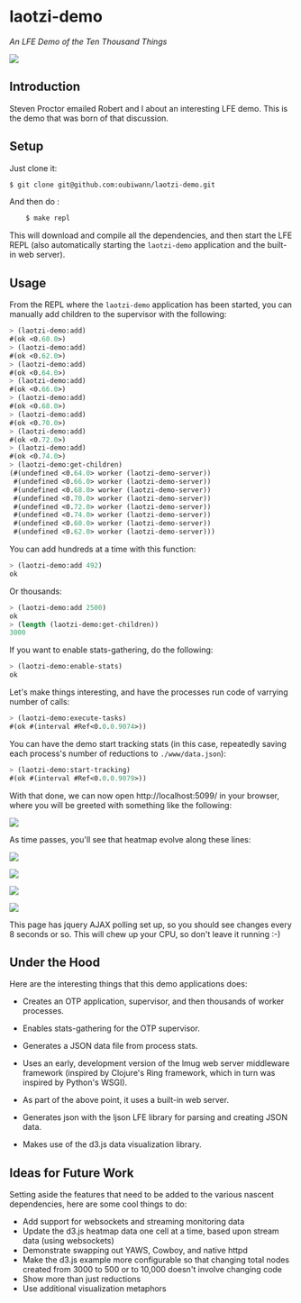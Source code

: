 # laotzi-demo

*An LFE Demo of the Ten Thousand Things*

<img src="resources/images/DaodeTianzun.jpg" />


## Introduction

Steven Proctor emailed Robert and I about an interesting LFE demo. This is the
demo that was born of that discussion.


## Setup

Just clone it:

```bash
$ git clone git@github.com:oubiwann/laotzi-demo.git
```

And then do :

```bash
    $ make repl
```

This will download and compile all the dependencies, and then start the LFE
REPL (also automatically starting the ``laotzi-demo`` application and the
built-in web server).


## Usage

From the REPL where the ``laotzi-demo`` application has been started,
you can manually add children to the supervisor with the following:

```cl
> (laotzi-demo:add)
#(ok <0.60.0>)
> (laotzi-demo:add)
#(ok <0.62.0>)
> (laotzi-demo:add)
#(ok <0.64.0>)
> (laotzi-demo:add)
#(ok <0.66.0>)
> (laotzi-demo:add)
#(ok <0.68.0>)
> (laotzi-demo:add)
#(ok <0.70.0>)
> (laotzi-demo:add)
#(ok <0.72.0>)
> (laotzi-demo:add)
#(ok <0.74.0>)
> (laotzi-demo:get-children)
(#(undefined <0.64.0> worker (laotzi-demo-server))
 #(undefined <0.66.0> worker (laotzi-demo-server))
 #(undefined <0.68.0> worker (laotzi-demo-server))
 #(undefined <0.70.0> worker (laotzi-demo-server))
 #(undefined <0.72.0> worker (laotzi-demo-server))
 #(undefined <0.74.0> worker (laotzi-demo-server))
 #(undefined <0.60.0> worker (laotzi-demo-server))
 #(undefined <0.62.0> worker (laotzi-demo-server)))
```

You can add hundreds at a time with this function:

```cl
> (laotzi-demo:add 492)
ok
```

Or thousands:

```cl
> (laotzi-demo:add 2500)
ok
> (length (laotzi-demo:get-children))
3000
```

If you want to enable stats-gathering, do the following:

```cl
> (laotzi-demo:enable-stats)
ok
```

Let's make things interesting, and have the processes run code of varrying
number of calls:

```cl
> (laotzi-demo:execute-tasks)
#(ok #(interval #Ref<0.0.0.9074>))
```

You can have the demo start tracking stats (in this case, repeatedly saving
each process's number of reductions to ``./www/data.json``):

```cl
> (laotzi-demo:start-tracking)
#(ok #(interval #Ref<0.0.0.9079>))
```

With that done, we can now open http://localhost:5099/ in your browser, where
you will be greeted with something like the following:

<a src="resources/images/screenshot-0.png"><img src="resources/images/screenshot-0-thumb.png" /></a>

As time passes, you'll see that heatmap evolve along these lines:

<a src="resources/images/screenshot-1.png"><img src="resources/images/screenshot-1-thumb.png" /></a>

<a src="resources/images/screenshot-2.png"><img src="resources/images/screenshot-2-thumb.png" /></a>

<a src="resources/images/screenshot-3.png"><img src="resources/images/screenshot-3-thumb.png" /></a>

<a src="resources/images/screenshot-4.png"><img src="resources/images/screenshot-4-thumb.png" /></a>

This page has jquery AJAX polling set up, so you should see changes every 8 seconds or so. This will chew up your CPU, so don't leave it running :-)


## Under the Hood

Here are the interesting things that this demo applications does:

* Creates an OTP application, supervisor, and then thousands of worker
  processes.

* Enables stats-gathering for the OTP supervisor.

* Generates a JSON data file from process stats.

* Uses an early, development version of the lmug web server middleware
  framework (inspired by Clojure's Ring framework, which in turn was
  inspired by Python's WSGI).

* As part of the above point, it uses a built-in web server.

* Generates json with the ljson LFE library for parsing and creating
  JSON data.

* Makes use of the d3.js data visualization library.


## Ideas for Future Work

Setting aside the features that need to be added to the various nascent dependencies, here are some cool things to do:

* Add support for websockets and streaming monitoring data
* Update the d3.js heatmap data one cell at a time, based upon stream data (using websockets)
* Demonstrate swapping out YAWS, Cowboy, and native httpd
* Make the d3.js example more configurable so that changing total nodes created from 3000 to 500 or to 10,000 doesn't involve changing code
* Show more than just reductions
* Use additional visualization metaphors
